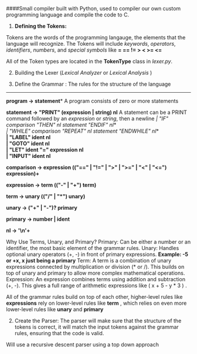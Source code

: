 ####Small compiler built with Python, used to compiler our own custom programming language and compile the code to C.

1) **Defining the Tokens:**

Tokens are the words of the programming langauge, the elements that the language will recognize. 
The Tokens will include *keywords*, *operators*, *identifiers*, *numbers*, and *special symbols* like __=  ==  !=  >  <  >=  <=__

All of the Token types are located in the __TokenType__ class in *lexer.py*.

2) Building the Lexer (*Lexical Analyzer* or *Lexical Analysis* )


3) Define the Grammar : The rules for the structure of the language
--------------------------------------------------------------------------------------------------------------------------------------------
**program -> statement*** A program consists of zero or more statements

**statement -> "PRINT" (expression | string) nl**  A statement can be a PRINT command followed by an *expression* or *string*, then a newline
           **| "IF" comparison "THEN" nl statement* "ENDIF" nl**  
           **| "WHILE" comparison "REPEAT" nl statement* "ENDWHILE" nl**  
           **| "LABEL" ident nl**  
           **| "GOTO" ident nl**  
           **| "LET" ident "=" expression nl**  
           **| "INPUT" ident nl**

**comparison -> expression (("==" | "!=" | ">" | ">=" | "<" | "<=") expression)+**

**expression -> term (("-" | "+") term)**

**term -> unary (("/" | "*") unary)**

**unary -> ("+" | "-")? primary**

**primary -> number | ident**

**nl -> '\n'+**


Why Use Terms, Unary, and Primary?
Primary: Can be either a number or an identifier, the most basic element of the grammar rules.
Unary: Handles optional unary operators (+, -) in front of primary expressions. **Example: -5 or +x, x just being a primary**
Term: A term is a combination of unary expressions connected by multiplication or division (* or /). This builds on top of unary and primary to allow more complex mathematical operations.
Expression: An expression combines terms using addition and subtraction (+, -). This gives a full range of arithmetic expressions like  ( x + 5 - y * 3 ) .

All of the grammar rules build on top of each other, higher-level rules like __expressions__ rely on lower-level rules like __term__ , which relies on even more lower-level rules like __unary__ and __primary__


2) Create the Parser: The parser will make sure that the structure of the tokens is correct, it will match the input tokens against the grammar rules, ensuring that the code is valid.

Will use a recursive descent parser using a top down approach